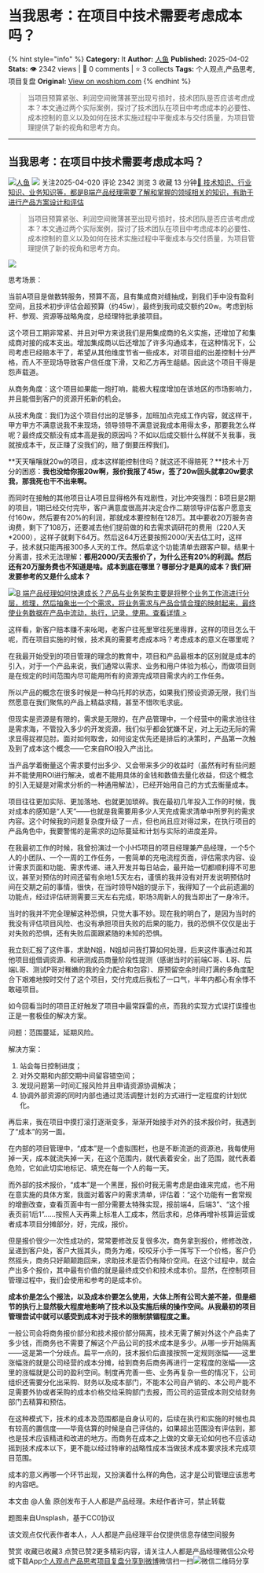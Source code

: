 # 当我思考：在项目中技术需要考虑成本吗？
{% hint style="info" %}
**Category:** It
**Author:** [人鱼](https://www.woshipm.com/u/953181)
**Published:** 2025-04-02  
**Stats:** 👁️ 2342 views | 💬 0 comments | ⭐ 3 collects
**Tags:** 个人观点,产品思考,项目复盘
**Original:** [View on woshipm.com](https://www.woshipm.com/it/6200529.html)
{% endhint %}
> 当项目预算紧张、利润空间微薄甚至出现亏损时，技术团队是否应该考虑成本？本文通过两个实际案例，探讨了技术团队在项目中考虑成本的必要性、成本控制的意义以及如何在技术实施过程中平衡成本与交付质量，为项目管理提供了新的视角和思考方向。

---

## 当我思考：在项目中技术需要考虑成本吗？

[![](https://static.woshipm.com/view/woshipm_api_def_20250407084534_7554.jpg?imageView2/1/w/72/h/72/q/100)](https://www.woshipm.com/u/953181)[人鱼](https://www.woshipm.com/u/953181) ![](https://static.woshipm.com/tag/1101_1@2x.png) 关注2025-04-020 评论 2342 浏览 3 收藏 13 分钟[🔗 技术知识、行业知识、业务知识等，都是B端产品经理需要了解和掌握的领域相关的知识，有助于进行产品方案设计和评估](https://ke.qidianla.com/courses/bcpm)

> 当项目预算紧张、利润空间微薄甚至出现亏损时，技术团队是否应该考虑成本？本文通过两个实际案例，探讨了技术团队在项目中考虑成本的必要性、成本控制的意义以及如何在技术实施过程中平衡成本与交付质量，为项目管理提供了新的视角和思考方向。

![](https://image.woshipm.com/2023/04/14/8e825b04-da8e-11ed-b69c-00163e0b5ff3.jpg)

思考场景：

当前A项目是做数转服务，预算不高，且有集成商对缝抽成，到我们手中没有盈利空间，且技术初步评估会超预算（约45w），最终到我司成交额约20w。考虑到标杆、参观、资源等战略角度，总经理特批承接项目。

这个项目工期非常紧、并且对甲方来说我们是用集成商的名义实施，还增加了和集成商对接的成本支出。增加集成商以后还增加了许多沟通成本，在这种情况下，公司考虑已经赔本干了，希望从其他维度节省一些成本，对项目组的出差控制十分严格，而人不至现场导致客户信任度下滑，又和乙方再生龃龉。因此这个项目干得是怨声载道。

从商务角度：这个项目如果能一炮打响，能极大程度增加在该地区的市场影响力，并且能借到客户的资源开拓新的机会。

从技术角度：我们为这个项目付出的足够多，加班加点完成工作内容，就这样干，甲方甲方不满意说我不来现场，领导领导不满意说我成本用得太多，那要我怎么样呢？最终成交额没有成本高是我的原因吗？不如以后成交额什么样就不关我事，我就按成本干，反正赚了没我们的，赔了倒要压榨我们。

**天天嚷嚷就20w的项目，成本这样能控制住吗？就这还不得赔死？**技术十万分的困惑：**我也没给你报20w啊，报价我报了45w，签了20w回头就拿20w要求我，那我死也干不出来啊。**

而同时在接触的其他项目让A项目显得格外有戏剧性，对比冲突强烈：B项目是2期的项目，1期已经交付完毕，客户满意度很高并决定合作二期领导评估客户愿意支付160w，然后要有20%的利润，那就成本要控制在128万。其中要收20万服务咨询费，剩下了108万，还要减去他们提前做的和去需求调研花的费用（220人天\*2000），这样子就剩下64万。然后这64万还要按照2000/天去估工时，这样子，技术就只能再报300多人天的工作。然后拿这个功能清单去跟客户聊。结果十分离谱，技术无法理解：**都用2000/天去报价了，为什么还有20%的利润。然后还有20万服务费也不知道是啥。成本到底在哪里？哪部分才是真的成本？我们研发要参考的又是什么成本？**

[![](https://image.woshipm.com/2023/08/02/a53a469e-30e3-11ee-88e7-00163e0b5ff3.png)B 端产品经理如何快速成长？产品与业务架构主要是将整个业务工作流进行分层，梳理，然后抽象出一个个需求，将业务需求与产品合情合理的映射起来，最终使业务数据在产品中流动，执行，记录，使用。查看详情 >](https://ke.qidianla.com/courses/bcpm)

这样看，新客户赔本赚不来吆喝，老客户往死里宰往死里得罪，这样的项目怎么干呢，而在项目实施的时候，技术真的需要考虑成本吗？考虑成本的意义在哪里呢？

在我最开始受到的项目管理的理念的教育中，项目和产品最根本的区别就是成本的引入，对于一个产品来说，我们通常以需求、业务和用户体验为核心，而做项目则是在规定的时间范围内尽可能用所有的资源完成项目需求内的工作任务。

所以产品的概念在很多时候是一种乌托邦的状态，如果我们预设资源无限，我们当然愿意在我们聚焦的产品上精益求精，甚至不惜吹毛求疵。

但现实是资源是有限的，需求是无限的，在产品管理中，一个经营中的需求池往往是需求海，不管投入多少的开发资源，我们似乎都会犹嫌不足，对上无边无际的需求显得捉襟见肘。面对如何取舍，如何设定优先还是排后的决策时，产品第一次触及到了成本这个概念——它来自ROI投入产出比。

当产品学着衡量这个需求要付出多少、又会带来多少的收益时（虽然有时有些问题并不能使用ROI进行解决，或者不能用具体的金钱和数值去量化收益，但这个概念的引入无疑是对需求分析的一种通用解法），已经开始用自己的方式去衡量成本。

项目往往更加实际、更加落地、也就更加琐碎。我在最初几年投入工作的时候，我对成本的感知是“人天”——也就是我需要用多少人天完成需求清单中所罗列的需求内容。这个时候我的问题复杂度升级了一点，但也尚且应对得过来，在执行项目的产品角色中，我要警惕的是需求的边际蔓延和计划与实际的进度差异。

在我最初工作的时候，我曾扮演过一个小H5项目的项目经理兼产品经理，一个5个人的小团队、一个一周的工作任务，一套简单的充电流程页面，评估需求内容、设计需求页面和功能、需求传递、进入开发并每日站会，最开始一切都顺利得不可思议，甚至对预估的时间还留有余地1.5天左右，谨慎的我并没有对开发说明预估时间在交期之前的事情，很快，在当时领导N姐的提示下，我得知了一个此前遗漏的功能点，经过评估研测需要三天左右完成，职场3周新人的我当即出了一身冷汗。

当时的我并不完全理解这种恐惧，只觉大事不妙。现在我的明白了，是因为当时的我没有评估项目风险、也没有承担项目失败的后果的能力，我的恐惧不仅仅是出于对失败的恐惧，还有失败后面跟紧随的未知的恐惧。

我立刻汇报了这件事，求助N姐，N姐却问我打算如何处理，后来这件事通过和其他项目组借调资源、和研测成员商量阶段性提测（感谢当时的前端C哥、L哥、后端L哥、测试P哥对稚嫩的我的全力配合和包容）、原预留空余时间打满的多角度配合下艰难地按时交付了这个项目，交付完成后我松了一口气，半年内都心有余悸不敢碰项目。

如今回看当时的项目正好触发了项目中最常踩雷的点，而我的实现方式误打误撞也正是一套极佳的解决方案。

问题：范围蔓延，延期风险。

解决方案：

1.  站会每日控制进度；
2.  对外交期和内部交期中间留容错空间；
3.  发现问题第一时间汇报风险并且申请资源协调解决；
4.  协调外部资源的同时内部也通过灵活调整计划的方式进行一定程度的计划优化。

再后来，我在项目中摸打滚打逐渐变多，渐渐开始接手对外的技术报价时，我遇到了“成本”的另一面。

在内部的项目管理中，“成本”是一个虚拟围栏，也是不断流逝的资源池，我每使用掉一天，成本就流失掉一天，在这个范围内，就代表着安全，出了范围，就代表着危险，它如此切实地标记、填充在每一个人的每一天。

而外部的技术报价，“成本”是一个黑匣，报价时我无需考虑是由谁来完成，也不用在意实施的具体方案，我面对着客户的需求清单，评估着：“这个功能有一套常规的增删改查，查看页面中有一部分需要太特殊实现，报前端4，后端3”、“这个报表页前1后1”……按照人天再乘上标准人工成本，然后求和，总体再增补核算运营或者成本项目分摊部分，好，完成，报价。

但是报价很少一次性成功的，常常要修改反复很多次，商务拿到报价，修修改改，呈递到客户处，客户大摇其头，商务为难，咬咬牙小手一挥写下一个价格，客户仍然摇头，商务只好颠颠跑回来，求助技术是否仍有降价空间。在这个过程中，就会产出多个报价，其中最有价值的就是最终成交价和技术成本价。显然，在控制项目管理过程中，我们会使用和参考的是成本价。

**成本价是怎么个报法，以及成本价要怎么使用，大体上所有公司大差不差，但是细节的执行上显然极大程度地影响了技术以及实施后续的操作空间。从我最初的项目管理尝试中就可以感受到成本对于技术的限制禁锢程度之重。**

一般公司会将商务报价部分和技术报价部分隔离，技术无需了解对外这个产品卖了多少钱，而商务也不需要了解这个产品公司的技术成本是多少。从哪一步开始隔离——这是第一个分歧点。扁平一点的，技术报价后直接按照一定规则涨幅——这里涨幅涨的就是公司经营的成本分摊，给到商务后商务再进行一定程度的涨幅——这里的涨幅就是公司的盈利空间。制度再完善一些、业务再复杂一些的情况下，公司组织还需要分化出采购、财务以及成本部门，不能本公司自产销的、本公司产能不足需要外协或者采购的成本价格交给采购部门去报，而公司的运营成本则交给财务部门去精算和预估。

在这种模式下，技术的成本及范围都是自身认可的，后续在执行和实施的时候也具有较高的置信度——毕竟估算的时候是自己评估的，如果超出范围没有评估到，那也是技术应该精进和改进的地方。而商务在成本之上做的文章无论如何也不应该动摇到技术成本以下，更不能以经过特审的战略性成本当做技术成本要求技术完成项目范围。

成本的意义再哪一个环节出现，又扮演着什么样的角色，这才是公司管理应该思考的内容吧。

本文由 @人鱼 原创发布于人人都是产品经理。未经作者许可，禁止转载

题图来自Unsplash，基于CC0协议

该文观点仅代表作者本人，人人都是产品经理平台仅提供信息存储空间服务

赞赏 收藏已收藏3 点赞已赞2更多精彩内容，请关注人人都是产品经理微信公众号或下载App[个人观点](https://www.woshipm.com/tag/%e4%b8%aa%e4%ba%ba%e8%a7%82%e7%82%b9)[产品思考](https://www.woshipm.com/tag/%e4%ba%a7%e5%93%81%e6%80%9d%e8%80%83)[项目复盘](https://www.woshipm.com/tag/%e9%a1%b9%e7%9b%ae%e5%a4%8d%e7%9b%98)[分享到微博](https://service.weibo.com/share/share.php?appkey=2775287854&title=当我思考：在项目中技术需要考虑成本吗？&url=https://www.woshipm.com/it/6200529.html&pic=https://image.woshipm.com/2023/04/14/8e825b04-da8e-11ed-b69c-00163e0b5ff3.jpg)微信扫一扫![微信二维码](https://api.pwmqr.com/qrcode/create/?url=https://www.woshipm.com/it/6200529.html)分享